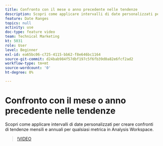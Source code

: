 ```yaml
---
title: Confronto con il mese o anno precedente nelle tendenze
description: Scopri come applicare intervalli di date personalizzati per creare confronti di tendenze mensili e annuali per qualsiasi metrica in Analysis Workspace.
feature: Date Ranges
topics: null
activity: use
doc-type: feature video
team: Technical Marketing
kt: 5031
role: User
level: Beginner
exl-id: ea65bc06-c725-4115-bb62-f8e646bc1164
source-git-commit: d24bab984f57dbf197c5f6fb39d0a82e6fcf2ad2
workflow-type: tm+mt
source-wordcount: '0'
ht-degree: 0%

---
```


# Confronto con il mese o anno precedente nelle tendenze

Scopri come applicare intervalli di date personalizzati per creare confronti di tendenze mensili e annuali per qualsiasi metrica in Analysis Workspace.

>[!VIDEO](https://video.tv.adobe.com/v/33772/?quality=12&learn=on)
